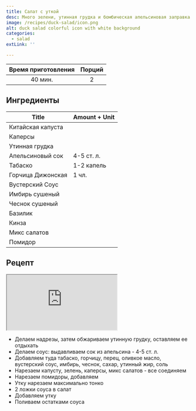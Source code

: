```yaml
---
title: Салат с уткой
desc: Много зелени, утинная грудка и бомбическая апельсиновая заправка
image: /recipes/duck-salad/icon.png
alt: duck salad colorful icon with white background
categories:
  - salad
extLink: ''

---
```


| Время приготовления |   Порций   |
|:-------------------:|:----------:|
|     40 мин.      | 2 |

## Ингредиенты

| Title                      | Amount + Unit |
|----------------------------|---------------|
| Китайская капуста          |               |
| Каперсы                    |               |
| Утинная грудка             |               |
| Апельсиновый сок          | 4-5 ст. л.    |
| Табаско                    | 1-2 капель    |
| Горчица Дижонская         | 1 чл.         |
| Вустерский Соус           |               |
| Имбирь сушеный            |               |
| Чеснок сушеный            |               |
| Базилик                   |               |
| Кинза                     |               |
| Микс салатов              |               |
| Помидор                   |               |

## Рецепт

<iframe src="https://www.youtube.com/embed/rRFRJPLJ1IY" ></iframe>

- Делаем надрезы, затем обжариваем утинную грудку, оставляем ее отдыхать
- Делаем соус: выдавливаем сок из апельсина - 4-5 ст. л.
- Добавляем туда табаско, горчицу, перец, оливкое масло, вустерский соус, имбирь, чеснок, сахар, утинный жир, соль
- Нарезаем капусту, зелень, каперсы, микс салатов - все соединяем
- Нарезаем помидоры, добавляем
- Утку нарезаем максимально тонко
- 2 ложки соуса в салат
- Добавляем утку
- Поливаем остатками соуса